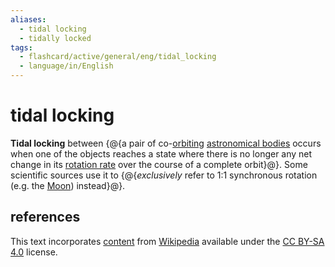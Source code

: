 ```yaml
---
aliases:
  - tidal locking
  - tidally locked
tags:
  - flashcard/active/general/eng/tidal_locking
  - language/in/English
---
```


# tidal locking

__Tidal locking__ between {@{a pair of co-[orbiting](orbit.md) [astronomical bodies](astronomical%20object.md) occurs when one of the objects reaches a state where there is no longer any net change in its [rotation rate](rotational%20frequency.md) over the course of a complete orbit}@}. Some scientific sources use it to {@{_exclusively_ refer to 1:1 synchronous rotation (e.g. the [Moon](Moon.md)) instead}@}. <!--SR:!2027-04-24,751,330!2029-04-19,1349,350-->

## references

This text incorporates [content](https://en.wikipedia.org/wiki/tidal_locking) from [Wikipedia](Wikipedia.md) available under the [CC BY-SA 4.0](https://creativecommons.org/licenses/by-sa/4.0/) license.
